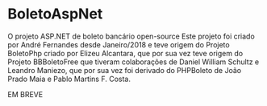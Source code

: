 # BoletoAspNet
O projeto ASP.NET de boleto bancário open-source
Este projeto foi criado por André Fernandes desde Janeiro/2018 e teve origem do Projeto BoletoPhp criado por Elizeu Alcantara, que por sua vez teve origem do Projeto BBBoletoFree que tiveram colaborações de Daniel William Schultz e Leandro Maniezo, que por sua vez foi derivado do PHPBoleto de João Prado Maia e Pablo Martins F. Costa.

EM BREVE

